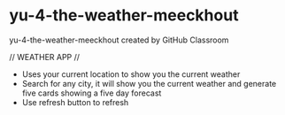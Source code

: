 # yu-4-the-weather-meeckhout
yu-4-the-weather-meeckhout created by GitHub Classroom

// WEATHER APP // 

- Uses your current location to show you the current weather
- Search for any city, it will show you the current weather and generate five cards showing a five day forecast
- Use refresh button to refresh
